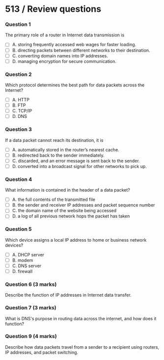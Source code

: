 # 513 / Review questions

### Question 1

The primary role of a router in Internet data transmission is

* [ ] A. storing frequently accessed web wages for faster loading.
* [ ] B. directing packets between different networks to their destination.
* [ ] C. converting domain names into IP addresses.
* [ ] D. managing encryption for secure communication.

### Question 2

Which protocol determines the best path for data packets across the Internet?

* [ ] A. HTTP
* [ ] B. FTP
* [ ] C. TCP/IP
* [ ] D. DNS

### Question 3

If a data packet cannot reach its destination, it is

* [ ] A. automatically stored in the router’s nearest cache.
* [ ] B. redirected back to the sender immediately.
* [ ] C. discarded, and an error message is sent back to the sender.
* [ ] D. converted into a broadcast signal for other networks to pick up.

### Question 4

What information is contained in the header of a data packet?

* [ ] A. the full contents of the transmitted file
* [ ] B. the sender and receiver IP addresses and packet sequence number
* [ ] C. the domain name of the website being accessed
* [ ] D. a log of all previous network hops the packet has taken&#x20;

### Question 5

Which device assigns a local IP address to home or business network devices?

* [ ] A. DHCP server
* [ ] B. modem
* [ ] C. DNS server
* [ ] D. firewall

### Question 6 (3 marks)

Describe the function of IP addresses in Internet data transfer.

### Question 7 (3 marks)

What is DNS's purpose in routing data across the internet, and how does it function?

### Question 9 (4 marks)

Describe how data packets travel from a sender to a recipient using routers, IP addresses, and packet switching.
